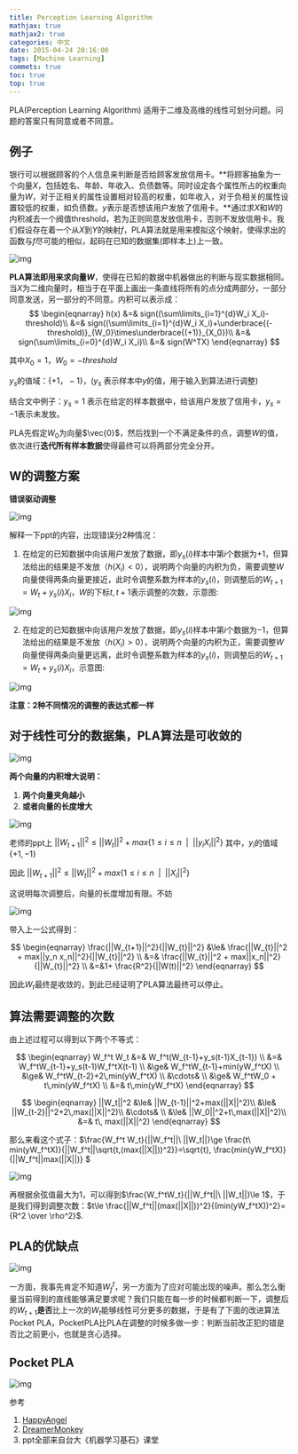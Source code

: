 ```yaml
---
title: Perception Learning Algorithm
mathjax: true
mathjax2: true
categories: 中文
date: 2015-04-24 20:16:00
tags: [Machine Learning]
commets: true
toc: true
top: true
---
```


PLA(Perception Learning Algorithm) 适用于二维及高维的线性可划分问题。问题的答案只有同意或者不同意。

## 例子

银行可以根据顾客的个人信息来判断是否给顾客发放信用卡。**将顾客抽象为一个向量$X$，包括姓名、年龄、年收入、负债数等。同时设定各个属性所占的权重向量为$W$，对于正相关的属性设置相对较高的权重，如年收入，对于负相关的属性设置较低的权重，如负债数。$y$表示是否想该用户发放了信用卡。**通过求$X$和$W$的内积减去一个阀值threshold，若为正则同意发放信用卡，否则不发放信用卡。我们假设存在着一个从$X$到$Y$的映射$f$，PLA算法就是用来模拟这个映射，使得求出的函数与$f$尽可能的相似，起码在已知的数据集(即样本上)上一致。

![img](http://q6gm8fomw.bkt.clouddn.com/gitpage/Hsuan-Tien_Lin/perception-learning-algorithm/1.png)

**PLA算法即用来求向量$W$**，使得在已知的数据中机器做出的判断与现实数据相同。当$X$为二维向量时，相当于在平面上画出一条直线将所有的点分成两部分，一部分同意发送，另一部分的不同意。内积可以表示成：
$$
\begin{eqnarray}
h(x) &=& sign((\sum\limits_{i=1}^{d}W_i X_i)-threshold)\\
&=& sign((\sum\limits_{i=1}^{d}W_i X_i)+\underbrace{(-threshold)}_{W_0}\times\underbrace{(+1)}_{X_0})\\
&=& sign(\sum\limits_{i=0}^{d}W_i X_i)\\
&=& sign(W^TX)
\end{eqnarray}
$$

其中$X_0=1，W_0=-threshold$

$y_s$的值域：$\{+1，-1\}$，($y_s$ 表示样本中$y$的值，用于输入到算法进行调整)

结合文中例子：$y_s=1$ 表示在给定的样本数据中，给该用户发放了信用卡，$y_s= -1$表示未发放。

PLA先假定$W_0$为向量$\vec{0}$，然后找到一个不满足条件的点，调整$W$的值，依次进行**迭代所有样本数据**使得最终可以将两部分完全分开。

## W的调整方案

**错误驱动调整**

![img](http://q6gm8fomw.bkt.clouddn.com/gitpage/Hsuan-Tien_Lin/perception-learning-algorithm/2.png)

解释一下ppt的内容，出现错误分2种情况：

1.  在给定的已知数据中向该用户发放了数据，即$y_s(i)$样本中第$i$个数据为$+1$，但算法给出的结果是不发放（$h(X_i) <0$），说明两个向量的内积为负，需要调整$W$向量使得两条向量更接近，此时令调整系数为样本的$y_s(i)$，则调整后的$W_{t+1}= W_t + y_s(i)X_i$，$W$的下标$t, t+1$表示调整的次数，示意图:

![img](http://q6gm8fomw.bkt.clouddn.com/gitpage/Hsuan-Tien_Lin/perception-learning-algorithm/3.png)


2.  在给定的已知数据中向该用户发放了数据，即$y_s(i)$样本中第$i$个数据为$-1$，但算法给出的结果是不发放（$h(X_i) > 0$），说明两个向量的内积为正，需要调整$W$向量使得两条向量更远离，此时令调整系数为样本的$y_s(i)$，则调整后的$W_{t+1}= W_t + y_s(i)X_i$，示意图:

![img](http://q6gm8fomw.bkt.clouddn.com/gitpage/Hsuan-Tien_Lin/perception-learning-algorithm/4.png)

**注意：2种不同情况的调整的表达式都一样**

## 对于线性可分的数据集，PLA算法是可收敛的

![img](http://q6gm8fomw.bkt.clouddn.com/gitpage/Hsuan-Tien_Lin/perception-learning-algorithm/5.png)

**两个向量的内积增大说明：**

1.  **两个向量夹角越小**
2.  **或者向量的长度增大**

![img](http://q6gm8fomw.bkt.clouddn.com/gitpage/Hsuan-Tien_Lin/perception-learning-algorithm/6.png)

老师的ppt上 $||W_{t+1}||^2  \le  ||W_t||^2 + max\{1 \le i \le  n\ \ |\ \ ||y_i X_i||^2\}$ 其中，$y_i$的值域 $\{+1, -1\}$

因此 $||W_{t+1}||^2  \le  ||W_t||^2 + max\{1 \le i \le n\ \ |\ \ ||X_i||^2\}$

这说明每次调整后，向量的长度增加有限。不妨

![img](http://q6gm8fomw.bkt.clouddn.com/gitpage/Hsuan-Tien_Lin/perception-learning-algorithm/7.png)

带入上一公式得到：

$$
\begin{eqnarray}
\frac{||W_{t+1}||^2}{||W_{t}||^2} &\le& \frac{||W_{t}||^2 + max||y_n x_n||^2}{||W_{t}||^2} \\
&=& \frac{||W_{t}||^2 + max||x_n||^2}{||W_{t}||^2} \\
&=&1+ \frac{R^2}{||W(t)||^2}
\end{eqnarray}
$$

因此$W_t$最终是收敛的，到此已经证明了PLA算法最终可以停止。

## 算法需要调整的次数

由上述过程可以得到以下两个不等式：

$$
\begin{eqnarray}
W_f^t W_t &=& W_f^t(W_{t-1}+y_s(t-1)X_{t-1}) \\
&=& W_f^tW_{t-1}+y_s(t-1)W_f^tX(t-1) \\
&\ge& W_f^tW_{t-1}+min(yW_f^tX) \\
&\ge& W_f^tW_{t-2}+2\,min(yW_f^tX) \\
&\cdots& \\
&\ge& W_f^tW_0 + t\,min(yW_f^tX)  \\
&=& t\,min(yW_f^tX)
\end{eqnarray}
$$

$$
\begin{eqnarray}
||W_t||^2 &\le& ||W_{t-1}||^2+max(||X||^2)\\
&\le& ||W_{t-2}||^2+2\,max(||X||^2)\\
&\cdots& \\
&\le& ||W_0||^2+t\,max(||X||^2)\\
&=& t\, max(||X||^2)
\end{eqnarray}
$$

那么来看这个式子：$\frac{W_f^t  W_t}{||W_f^t||\ ||W_t||}\ge \frac{t\ min(yW_f^tX)}{||W_f^t||\sqrt{t\,(max(||X||))^2}}=\sqrt{t}\, \frac{min(yW_f^tX)}{||W_f^t||max(||X||)} $  

![img](http://q6gm8fomw.bkt.clouddn.com/gitpage/Hsuan-Tien_Lin/perception-learning-algorithm/8.png)

再根据余弦值最大为1，可以得到$\frac{W_f^tW_t}{||W_f^t||\ ||W_t||}\le 1$，于是我们得到调整次数：$t\le \frac{||W_f^t||(max(||X||))^2}{(min(yW_f^tX))^2}={R^2 \over \rho^2}$.

## PLA的优缺点

![img](http://q6gm8fomw.bkt.clouddn.com/gitpage/Hsuan-Tien_Lin/perception-learning-algorithm/9.png)

一方面，我事先肯定不知道$W_f^t$，另一方面为了应对可能出现的噪声。那么怎么衡量当前得到的直线能够满足要求呢？我们只能在每一步的时候都判断一下，调整后的$W_{t+1}$**是否**比上一次的$W_t$能够线性可分更多的数据，于是有了下面的改进算法Pocket PLA，PocketPLA比PLA在调整的时候多做一步：判断当前改正犯的错是否比之前更小，也就是贪心选择。

## Pocket PLA

![img](http://q6gm8fomw.bkt.clouddn.com/gitpage/Hsuan-Tien_Lin/perception-learning-algorithm/10.png)

参考

1.  [HappyAngel](http://www.cnblogs.com/HappyAngel/p/3456762.html)
2.  [DreamerMonkey](http://blog.csdn.net/dreamermonkey/article/details/44065255)
3.  ppt全部来自台大《机器学习基石》课堂
